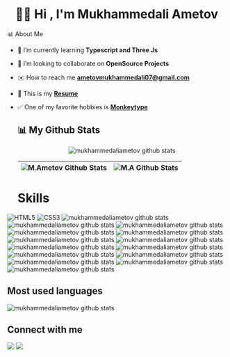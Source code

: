 <h1 align="center"><b>👋🏻 Hi , I'm Mukhammedali Ametov </b></h1

  ## 📊 About Me

- 🌱 I’m currently learning **Typescript and Three Js**

- 🤝 I’m looking to collaborate on **OpenSource Projects**

- ✉️ How to reach me **ametovmukhammedali07@gmail.com**

- 📄 This is my <a href="./My Resume.pdf">**Resume**</a>

- ✅ One of my favorite hobbies is <a href="https://monkeytype.com/profile/ametov">**Monkeytype**</a>
  
  ## 📊 My Github Stats
  <p align="center">
      <img alt="mukhammedaliametov github stats" src="https://github-profile-summary-cards.vercel.app/api/cards/profile-details?username=mukhammedaliametov&theme=github_dark" />
  </p>
  
  | <img alt="M.Ametov Github Stats" src="https://github-readme-stats.vercel.app/api?username=mukhammedaliametov&show_icons=true&count_private=true&theme=github_dark" /> | <img title="🔥 Get streak stats for your profile at git.io/streak-stats" alt="M.A Github Stats" src="https://github-readme-streak-stats.herokuapp.com/?user=mukhammedaliametov&theme=github_dark"/> |
  | ------------- | ------------- |

  # Skills
![HTML5](https://img.shields.io/badge/HTML5%20-%23E34F26.svg?style=for-the-badge&logo=html5&logoColor=white)
   ![CSS3](https://img.shields.io/badge/CSS%20-%231572B6.svg?style=for-the-badge&logo=css3&logoColor=white)
    <img alt="mukhammedaliametov github stats" src="https://img.shields.io/badge/Sass-CC6699?style=for-the-badge&logo=sass&logoColor=white" />
    <img alt="mukhammedaliametov github stats" src="https://img.shields.io/badge/Bootstrap-563D7C?style=for-the-badge&logo=bootstrap&logoColor=white" />
    <img alt="mukhammedaliametov github stats" src="https://img.shields.io/badge/Tailwind_CSS-38B2AC?style=for-the-badge&logo=tailwind-css&logoColor=white" />
    <img alt="mukhammedaliametov github stats" src="https://img.shields.io/badge/JavaScript-F7DF1E?style=for-the-badge&logo=JavaScript&logoColor=white" />
    <img alt="mukhammedaliametov github stats" src="https://img.shields.io/badge/jQuery-0769AD?style=for-the-badge&logo=jquery&logoColor=white" />
    <img alt="mukhammedaliametov github stats" src="https://img.shields.io/badge/React-20232A?style=for-the-badge&logo=react&logoColor=61DAFB" />
    <img alt="mukhammedaliametov github stats" src="https://img.shields.io/badge/React_Router-CA4245?style=for-the-badge&logo=react-router&logoColor=white" />
    <img alt="mukhammedaliametov github stats" src="https://img.shields.io/badge/Next.js-000?logo=nextdotjs&logoColor=fff&style=for-the-badge" />
    <img alt="mukhammedaliametov github stats" src="https://img.shields.io/badge/npm-CB3837?style=for-the-badge&logo=npm&logoColor=white" />
    <img alt="mukhammedaliametov github stats" src="https://img.shields.io/badge/Stripe-626CD9?style=for-the-badge&logo=Stripe&logoColor=white" />
    <img alt="mukhammedaliametov github stats" src="https://img.shields.io/badge/Netlify-00C7B7?style=for-the-badge&logo=netlify&logoColor=white" />
    <img alt="mukhammedaliametov github stats" src="https://img.shields.io/badge/Vercel-000000?style=for-the-badge&logo=vercel&logoColor=white" />
    <img alt="mukhammedaliametov github stats" src="https://img.shields.io/badge/GitHub-100000?style=for-the-badge&logo=github&logoColor=white" />
    <img alt="mukhammedaliametov github stats" src="https://img.shields.io/badge/git-%23F05033.svg?style=for-the-badge&logo=git&logoColor=white" />
  
  ## Most used languages
<img alt="mukhammedaliametov github stats" src="https://github-readme-stats.vercel.app/api/top-langs?username=mukhammedaliametov&show_icons=true&locale=en&layout=compact&theme=github_dark" />
  
  ## Connect with me
  <p align="left">
      <a href = "https://t.me/Ametov_blog"><img src="https://img.icons8.com/fluency/48/000000/telegram-app.png"/></a>
      <a href = "https://instagram.com/ametov.me/"><img src="https://img.icons8.com/fluent/48/000000/instagram-new.png"/></a>
  </p>
  
